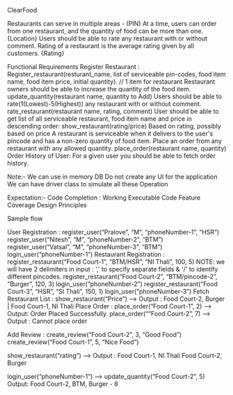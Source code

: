 ClearFood

Restaurants can serve in multiple areas - (PIN)
At a time, users can order from one restaurant, and the quantity of food can be more than one. {Location}
Users should be able to rate any restaurant with or without comment. Rating of a restaurant is the average rating given by all customers. {Rating}


Functional Requirements
Register Restaurant :  Register_restaurant(resturant_name, list of serviceable pin-codes, food item name, food item price, initial quantity). // 1 item for restaurant
Restaurant owners should be able to increase the quantity of the food item. update_quantity(restaurant name, quantity to Add) 
Users should be able to rate(1(Lowest)-5(Highest)) any restaurant with or without comment. rate_restaurant(restaurant name, rating, comment)
User should be able to get list of all serviceable restaurant, food item name and price in descending order: show_restaurant(rating/price) Based on rating, possibly based on price
A restaurant is serviceable when it delivers to the user's pincode and has a non-zero quantity of food item. 
Place an order from any restaurant with any allowed quantity. place_order(restaurant name, quantity)
Order History of User: For a given user you should be able to fetch order history.


Note:-
We can use in memory DB
Do not create any UI for the application
We can have driver class to simulate all these Operation

Expectation:-
Code Completion : Working Executable Code
Feature Coverage
Design Principles
		






Sample flow

User Registration :
register_user(“Pralove”, “M”, “phoneNumber-1”, “HSR”) 
register_user(“Nitesh”, “M”, “phoneNumber-2”, “BTM”) 
register_user(“Vatsal”, “M”, “phoneNumber-3”, “BTM”)
login_user(“phoneNumber-1”)
Restaurant Registration :
register_restaurant(“Food Court-1”, “BTM/HSR”, “NI Thali”, 100, 5) 
NOTE: we will have 2 delimiters in input : ',' to specify separate fields & '/' to identify different pincodes. 
register_restaurant(“Food Court-2”, “BTM/pincode-2”, “Burger”, 120, 3)
login_user(“phoneNumber-2”) 
register_restaurant(“Food Court-3”, “HSR”, “SI Thali”, 150, 1) 
login_user(“phoneNumber-3”) 
Fetch Restaurant List :
show_restaurant(“Price”)  —-> Output : Food Court-2, Burger | Food Court-1, NI Thali
Place Order :
place_order(“Food Court-1”, 2) —-> Output: Order Placed Successfully.
place_order(““Food Court-2”, 7) —-> Output : Cannot place order


Add Review :
create_review(“Food Court-2”, 3, “Good Food”) 
create_review(“Food Court-1”, 5, “Nice Food”)




show_restaurant(“rating”) —-> 
Output : Food Court-1, NI Thali Food Court-2, Burger


login_user(“phoneNumber-1”) —> update_quantity(“Food Court-2”, 5) 
Output: Food Court-2, BTM, Burger - 8
